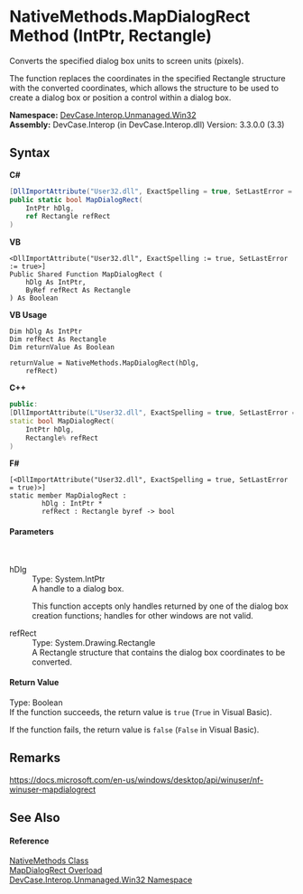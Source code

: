 # NativeMethods.MapDialogRect Method (IntPtr, Rectangle)
 

Converts the specified dialog box units to screen units (pixels). 

 The function replaces the coordinates in the specified Rectangle structure with the converted coordinates, which allows the structure to be used to create a dialog box or position a control within a dialog box.

**Namespace:**&nbsp;<a href="N_DevCase_Interop_Unmanaged_Win32">DevCase.Interop.Unmanaged.Win32</a><br />**Assembly:**&nbsp;DevCase.Interop (in DevCase.Interop.dll) Version: 3.3.0.0 (3.3)

## Syntax

**C#**<br />
``` C#
[DllImportAttribute("User32.dll", ExactSpelling = true, SetLastError = true)]
public static bool MapDialogRect(
	IntPtr hDlg,
	ref Rectangle refRect
)
```

**VB**<br />
``` VB
<DllImportAttribute("User32.dll", ExactSpelling := true, SetLastError := true>]
Public Shared Function MapDialogRect ( 
	hDlg As IntPtr,
	ByRef refRect As Rectangle
) As Boolean
```

**VB Usage**<br />
``` VB Usage
Dim hDlg As IntPtr
Dim refRect As Rectangle
Dim returnValue As Boolean

returnValue = NativeMethods.MapDialogRect(hDlg, 
	refRect)
```

**C++**<br />
``` C++
public:
[DllImportAttribute(L"User32.dll", ExactSpelling = true, SetLastError = true)]
static bool MapDialogRect(
	IntPtr hDlg, 
	Rectangle% refRect
)
```

**F#**<br />
``` F#
[<DllImportAttribute("User32.dll", ExactSpelling = true, SetLastError = true)>]
static member MapDialogRect : 
        hDlg : IntPtr * 
        refRect : Rectangle byref -> bool 

```


#### Parameters
&nbsp;<dl><dt>hDlg</dt><dd>Type: System.IntPtr<br />A handle to a dialog box. 

 This function accepts only handles returned by one of the dialog box creation functions; handles for other windows are not valid.</dd><dt>refRect</dt><dd>Type: System.Drawing.Rectangle<br />A Rectangle structure that contains the dialog box coordinates to be converted.</dd></dl>

#### Return Value
Type: Boolean<br />If the function succeeds, the return value is `true` (`True` in Visual Basic). 

 If the function fails, the return value is `false` (`False` in Visual Basic).

## Remarks
<a href="https://docs.microsoft.com/en-us/windows/desktop/api/winuser/nf-winuser-mapdialogrect" target="_blank">https://docs.microsoft.com/en-us/windows/desktop/api/winuser/nf-winuser-mapdialogrect</a>

## See Also


#### Reference
<a href="T_DevCase_Interop_Unmanaged_Win32_NativeMethods">NativeMethods Class</a><br /><a href="Overload_DevCase_Interop_Unmanaged_Win32_NativeMethods_MapDialogRect">MapDialogRect Overload</a><br /><a href="N_DevCase_Interop_Unmanaged_Win32">DevCase.Interop.Unmanaged.Win32 Namespace</a><br />